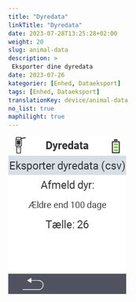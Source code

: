 ```yaml
---
title: "Dyredata"
linkTitle: "Dyredata"
date: 2023-07-28T13:25:28+02:00
weight: 20
slug: animal-data
description: >
 Eksporter dine dyredata
date: 2023-07-26
kategorier: [Enhed, Dataeksport]
tags: [Enhed, Dataeksport]
translationKey: device/animal-data
no_list: true
maphilight: true
---
```

<img src="animal-data.png" alt="VitalControl Data management" title="Data management" usemap="#workmap" class="maphilight" />

<map name="workmap">
  <area shape="rect" coords="2,40,238,80" alt="Eksporter dyredata (csv)" title="Eksporter dine dyredata&#10;Museklik: åbn dokumentation" href="/en/docs/data-export/usb-drive/">

  <area shape="rect" coords="2,80,238,200" alt="Afregistrer dyr" title="Angiv alderen, hvorfra dyr skal afregistreres&#10;Museklik: åbn dokumentation" href="/en/docs/device/data-management/animal-data/unregister-animal/">

  <area shape="rect" coords="2,282,120,319" alt="Tilbage" title="Al information og instruktioner til eksport af dyredata kan findes her&#10;Museklik: åbn dokumentation" href="/en/docs/device/data-management/">
</map>
